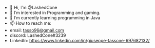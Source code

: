 - 👋 Hi, I’m @LashedCone
- 👀 I’m interested in Programming and gaming.
- 🌱 I’m currently learning programming in Java
- 📫 How to reach me:
- email: tasso96@gmail.com
- discord: LashedCone#3239
- LinkedIn: https://www.linkedin.com/in/giuseppe-tassone-697682132/
